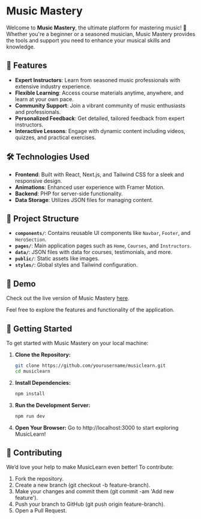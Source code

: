 
# **Music Mastery**

Welcome to **Music Mastery**, the ultimate platform for mastering music! 🎵 Whether you're a beginner or a seasoned musician, Music Mastery provides the tools and support you need to enhance your musical skills and knowledge.

## 🚀 **Features**

- **Expert Instructors**: Learn from seasoned music professionals with extensive industry experience.
- **Flexible Learning**: Access course materials anytime, anywhere, and learn at your own pace.
- **Community Support**: Join a vibrant community of music enthusiasts and professionals.
- **Personalized Feedback**: Get detailed, tailored feedback from expert instructors.
- **Interactive Lessons**: Engage with dynamic content including videos, quizzes, and practical exercises.

## 🛠️ **Technologies Used**

- **Frontend**: Built with React, Next.js, and Tailwind CSS for a sleek and responsive design.
- **Animations**: Enhanced user experience with Framer Motion.
- **Backend**: PHP for server-side functionality.
- **Data Storage**: Utilizes JSON files for managing content.

## 📂 **Project Structure**

- **`components/`**: Contains reusable UI components like `Navbar`, `Footer`, and `HeroSection`.
- **`pages/`**: Main application pages such as `Home`, `Courses`, and `Instructors`.
- **`data/`**: JSON files with data for courses, testimonials, and more.
- **`public/`**: Static assets like images.
- **`styles/`**: Global styles and Tailwind configuration.

## 🚀 **Demo**

Check out the live version of Music Mastery [here](https://music-courseapp.vercel.app).  

Feel free to explore the features and functionality of the application.

## 🏁 **Getting Started**

To get started with Music Mastery on your local machine:

1. **Clone the Repository:**

   ```bash
   git clone https://github.com/yourusername/musiclearn.git
   cd musiclearn
   ```

2. **Install Dependencies:**

   ```bash
   npm install
   ```
3. **Run the Development Server:**

   ```bash
   npm run dev
   ```
4. **Open Your Browser:**
Go to http://localhost:3000 to start exploring MusicLearn!

## 🤝 **Contributing**
We’d love your help to make MusicLearn even better! To contribute:

1. Fork the repository.  
2. Create a new branch (git checkout -b feature-branch).  
3. Make your changes and commit them (git commit -am 'Add new feature').  
4. Push your branch to GitHub (git push origin feature-branch).  
5. Open a Pull Request.  


